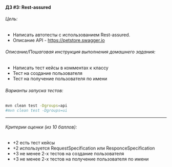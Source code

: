 #### ДЗ #3: Rest-assured

###### Цель:
- Написать автотесты с использованием Rest-assured.
- Описание API - https://petstore.swagger.io

###### Описание/Пошаговая инструкция выполнения домашнего задания:
- Написать тест кейсы в комментах к классу
- Тест на создание пользователя
- Тест на получение пользователя по имени


###### Варианты запуска тестов:
```bash
mvn clean test -Dgroups=api
#mvn clean test -Dgroups=ui
```

---
###### Критерии оценки (из 10 баллов):
- +2 есть тест кейсы
- +2 используется RequestSpecification или ResponceSpecification
- +3 не менее 2-х тестов на создание пользователя
- +3 не менее 2-х тестов на получение пользователя по имени